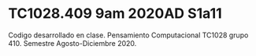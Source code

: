 # TC1028.409 9am 2020AD S1a11
 
Codigo desarrollado en clase. Pensamiento Computacional TC1028 grupo 410. Semestre Agosto-Diciembre 2020.
